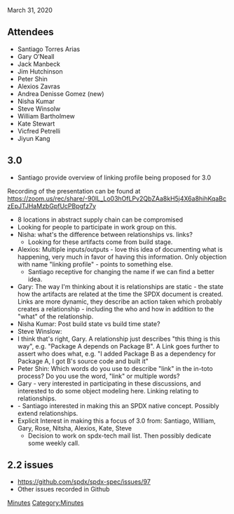 March 31, 2020

## Attendees

  - Santiago Torres Arias
  - Gary O’Neall
  - Jack Manbeck
  - Jim Hutchinson
  - Peter Shin
  - Alexios Zavras
  - Andrea Denisse Gomez (new)
  - Nisha Kumar
  - Steve Winsolw
  - William Bartholmew
  - Kate Stewart
  - Vicfred Petrelli
  - Jiyun Kang

## 3.0

  - Santiago provide overview of linking profile being proposed for 3.0

Recording of the presentation can be found at
<https://zoom.us/rec/share/-90lL_Lo03hOfLPv2QbZAa8kH5j4X6a8hihKqaBczEpJTJHaMzbGpfUcPBpgfz7y>

  - 8 locations in abstract supply chain can be compromised
  - Looking for people to participate in work group on this.
  - Nisha: what's the difference between relationships vs. links?
      - Looking for these artifacts come from build stage.
  - Alexios: Multiple inputs/outputs - love this idea of documenting
    what is happening, very much in favor of having this information.
    Only objection with name "linking profile" - points to something
    else.
      - Santiago receptive for changing the name if we can find a better
        idea.
  - Gary: The way I'm thinking about it is relationships are static -
    the state how the artifacts are related at the time the SPDX
    document is created. Links are more dynamic, they describe an action
    taken which probably creates a relationship - including the who and
    how in addition to the "what" of the relationship.
  - Nisha Kumar: Post build state vs build time state?
  - Steve Winslow:
  - I think that's right, Gary. A relationship just describes "this
    thing is this way", e.g. "Package A depends on Package B". A Link
    goes further to assert who does what, e.g. "I added Package B as a
    dependency for Package A, I got B's source code and built it"
  - Peter Shin: Which words do you use to describe "link" in the in-toto
    process? Do you use the word, "link" or multiple words?
  - Gary - very interested in participating in these discussions, and
    interested to do some object modeling here. Linking relating to
    relationships.
  - \- Santiago interested in making this an SPDX native concept.
    Possibly extend relationships.
  - Explicit Interest in making this a focus of 3.0 from: Santiago,
    WIlliam, Gary, Rose, Nitsha, Alexios, Kate, Steve
      - Decision to work on spdx-tech mail list. Then possibly dedicate
        some weekly call.

## 2.2 issues

  - <https://github.com/spdx/spdx-spec/issues/97>
  - Other issues recorded in Github

[Minutes](Category:Technical "wikilink")
[Category:Minutes](Category:Minutes "wikilink")

